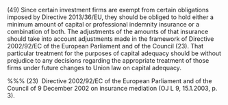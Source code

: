 (49) Since certain investment firms are exempt from certain obligations imposed by Directive 2013/36/EU, they should be obliged to hold either a minimum amount of capital or professional indemnity insurance or a combination of both. The adjustments of the amounts of that insurance should take into account adjustments made in the framework of Directive 2002/92/EC of the European Parliament and of the Council (23). That particular treatment for the purposes of capital adequacy should be without prejudice to any decisions regarding the appropriate treatment of those firms under future changes to Union law on capital adequacy.

%%% (23)  Directive 2002/92/EC of the European Parliament and of the Council of 9 December 2002 on insurance mediation (OJ L 9, 15.1.2003, p. 3).
